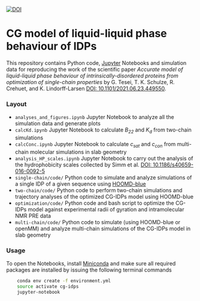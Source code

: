 [![DOI](https://zenodo.org/badge/DOI/10.5281/zenodo.5005953.svg)](https://doi.org/10.5281/zenodo.5005953)

# CG model of liquid-liquid phase behaviour of IDPs

This repository contains Python code, [Jupyter](http://jupyter.org) Notebooks and simulation data for reproducing the work of the scientific paper _Accurate model of liquid-liquid phase behaviour of intrinsically-disordered proteins from optimization of single-chain properties_ by G. Tesei, T. K. Schulze, R. Crehuet, and K. Lindorff-Larsen [DOI: 10.1101/2021.06.23.449550](https://doi.org/10.1101/2021.06.23.449550).

### Layout

- `analyses_and_figures.ipynb` Jupyter Notebook to analyze all the simulation data and generate plots
- `calcKd.ipynb` Jupyter Notebook to calculate _B<sub>22</sub>_ and _K<sub>d</sub>_ from two-chain simulations
- `calcConc.ipynb` Jupyter Notebook to calculate _c<sub>sat</sub>_ and _c<sub>con</sub>_ from multi-chain molecular simulations in slab geometry
- `analysis_HP_scales.ipynb` Jupyter Notebook to carry out the analysis of the hydrophobicity scales collected by Simm et al. [DOI: 10.1186/s40659-016-0092-5](https://doi.org/10.1186/s40659-016-0092-5)
- `single-chain/code/` Python code to simulate and analyze simulations of a single IDP of a given sequence using [HOOMD-blue](https://hoomd-blue.readthedocs.io/en/latest/) 
- `two-chain/code/` Python code to perform two-chain simulations and trajectory analyses of the optimized CG-IDPs model using HOOMD-blue
- `optimization/code/` Python code and bash script to optimize the CG-IDPs model against experimental radii of gyration and intramolecular NMR PRE data
- `multi-chain/code/` Python code to simulate (using HOOMD-blue or openMM) and analyze multi-chain simulations of the CG-IDPs model in slab geometry

### Usage

To open the Notebooks, install [Miniconda](https://conda.io/miniconda.html) and make sure all required packages are installed by issuing the following terminal commands

```bash
    conda env create -f environment.yml
    source activate cg-idps
    jupyter-notebook
```
